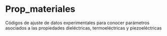 # Prop_materiales
Códigos de ajuste de datos experimentales para conocer parámetros asociados a las propiedades dieléctricas, termoeléctricas y piezoeléctricas
